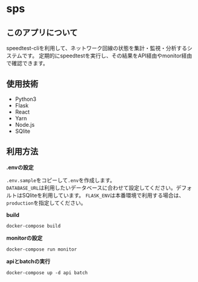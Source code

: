 # sps

## このアプリについて

speedtest-cliを利用して、ネットワーク回線の状態を集計・監視・分析するシステムです。
定期的にspeedtestを実行し、その結果をAPI経由やmonitor経由で確認できます。

## 使用技術

- Python3
- Flask
- React
- Yarn
- Node.js
- SQlite

## 利用方法

**.envの設定**

`.env.sample`をコピーして`.env`を作成します。  
`DATABASE_URL`は利用したいデータベースに合わせて設定してください。デフォルトはSQliteを利用しています。
`FLASK_ENV`は本番環境で利用する場合は、`production`を指定してください。

**build**

```
docker-compose build
```

**monitorの設定**

```
docker-compose run monitor
```

**apiとbatchの実行**
```
docker-compose up -d api batch
```